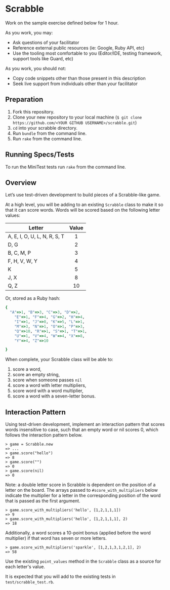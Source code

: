 # Scrabble

Work on the sample exercise defined below for 1 hour.

As you work, you may:

* Ask questions of your facilitator
* Reference external public resources (ie: Google, Ruby API, etc)
* Use the tooling most comfortable to you (Editor/IDE, testing framework, support tools like Guard, etc)

As you work, you should not:

* Copy code snippets other than those present in this description
* Seek live support from individuals other than your facilitator

## Preparation

1. Fork this repository.
2. Clone your new repository to your local machine (`$ git clone https://github.com/<YOUR GITHUB USERNAME>/scrabble.git`)
3. `cd` into your scrabble directory.
4. Run `bundle` from the command line.
5. Run `rake` from the command line.

## Running Specs/Tests

To run the MiniTest tests run `rake` from the command line.

## Overview

Let’s use test-driven development to build pieces of a Scrabble-like game.

At a high level, you will be adding to an existing `Scrabble` class to make it so that it can score words. Words will be scored based on the following letter values:

|Letter|Value|
|------|:---:|
|A, E, I, O, U, L, N, R, S, T |1|
|D, G |2|
|B, C, M, P |3|
|F, H, V, W, Y |4|
|K |5|
|J, X |8|
|Q, Z |10|

Or, stored as a Ruby hash:

```ruby
{
  "A"=>1, "B"=>3, "C"=>3, "D"=>2,
    "E"=>1, "F"=>4, "G"=>2, "H"=>4,
    "I"=>1, "J"=>8, "K"=>5, "L"=>1,
    "M"=>3, "N"=>1, "O"=>1, "P"=>3,
    "Q"=>10, "R"=>1, "S"=>1, "T"=>1,
    "U"=>1, "V"=>4, "W"=>4, "X"=>8,
    "Y"=>4, "Z"=>10

}
```

When complete, your Scrabble class will be able to:

1) score a word,
2) score an empty string,
3) score when someone passes `nil`
4) score a word with letter multipliers,
5) score word with a word multiplier,
6) score a word with a seven-letter bonus.

## Interaction Pattern

Using test-driven development, implement an interaction pattern that scores words insensitive to case, such that an empty word or nil scores 0, which follows the interaction pattern below.

```
> game = Scrabble.new
=> ...
> game.score("hello")
=> 8
> game.score("")
=> 0
> game.score(nil)
=> 0
```

Note: a double letter score in Scrabble is dependent on the position of a letter on the board. The arrays passed to `#score_with_multipliers` below indicate the multiplier for a letter in the corresponding position of the word that is passed as the first argument.

```
> game.score_with_multipliers('hello', [1,2,1,1,1])
=> 9
> game.score_with_multipliers('hello', [1,2,1,1,1], 2)
=> 18
```

Additionally, a word scores a 10-point bonus (applied before the word multiplier) if that word has seven or more letters.

```
> game.score_with_multipliers('sparkle', [1,2,1,3,1,2,1], 2)
=> 58
```

Use the existing `point_values` method in the `Scrabble` class as a source for each letter's value.

It is expected that you will add to the existing tests in `test/scrabble_test.rb`.
